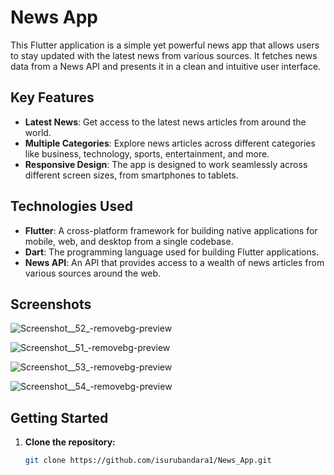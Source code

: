 # News App

This Flutter application is a simple yet powerful news app that allows users to stay updated with the latest news from various sources. It fetches news data from a News API and presents it in a clean and intuitive user interface.

## Key Features

- **Latest News**: Get access to the latest news articles from around the world.
- **Multiple Categories**: Explore news articles across different categories like business, technology, sports, entertainment, and more.
- **Responsive Design**: The app is designed to work seamlessly across different screen sizes, from smartphones to tablets.

## Technologies Used

- **Flutter**: A cross-platform framework for building native applications for mobile, web, and desktop from a single codebase.
- **Dart**: The programming language used for building Flutter applications.
- **News API**: An API that provides access to a wealth of news articles from various sources around the web.

## Screenshots

![Screenshot__52_-removebg-preview](https://github.com/isurubandara1/News_App/assets/111081151/87e69f1f-cb26-4d37-8fd1-65609ae2e831)

![Screenshot__51_-removebg-preview](https://github.com/isurubandara1/News_App/assets/111081151/bdae9a8c-2b83-4350-aab9-cced4bae6228)


![Screenshot__53_-removebg-preview](https://github.com/isurubandara1/News_App/assets/111081151/a6bfcd5c-b26c-47a4-a494-12dcfd9a759a)


![Screenshot__54_-removebg-preview](https://github.com/isurubandara1/News_App/assets/111081151/97ac1eec-db2c-4644-9f5f-c8d9c3380651)



## Getting Started

1. **Clone the repository:**

   ```bash
   git clone https://github.com/isurubandara1/News_App.git
